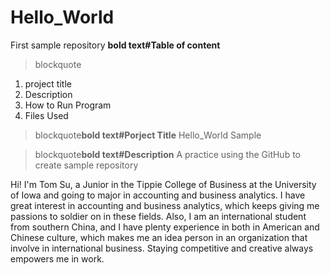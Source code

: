 # Hello_World
First sample repository
**bold text#Table of content**
>blockquote
1. project title 
2. Description
3. How to Run Program
4. Files Used

>blockquote**bold text#Porject Title**
Hello_World Sample

>blockquote**bold text#Description**
A practice using the GitHub to create sample repository


Hi!
I'm Tom Su, a Junior in the Tippie College of Business at the University of Iowa and going to major in accounting and business analytics. I have great interest in accounting and business analytics, which keeps giving me passions to soldier on in these fields. Also, I am an international student from southern China, and I have plenty experience in both in American and Chinese culture, which makes me an idea person in an organization that involve in international business. Staying competitive and creative always empowers me in work.
